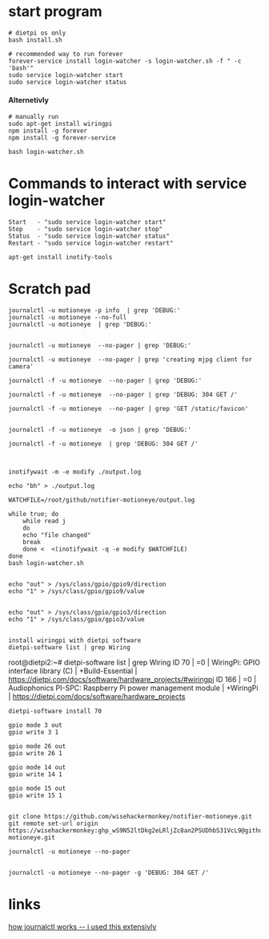 
# start program
```
# dietpi os only
bash install.sh

# recommended way to run forever
forever-service install login-watcher -s login-watcher.sh -f " -c 'bash'"
sudo service login-watcher start
sudo service login-watcher status
```
#### Alternetivly
```
# manually run
sudo apt-get install wiringpi
npm install -g forever 
npm install -g forever-service

bash login-watcher.sh

```

# Commands to interact with service login-watcher
```
Start   - "sudo service login-watcher start"
Stop    - "sudo service login-watcher stop"
Status  - "sudo service login-watcher status"
Restart - "sudo service login-watcher restart"
```




```
apt-get install inotify-tools
```

# Scratch pad
```
journalctl -u motioneye -p info  | grep 'DEBUG:'
journalctl -u motioneye --no-full
journalctl -u motioneye  | grep 'DEBUG:'


journalctl -u motioneye  --no-pager | grep 'DEBUG:'

journalctl -u motioneye  --no-pager | grep 'creating mjpg client for camera'

journalctl -f -u motioneye  --no-pager | grep 'DEBUG:'

journalctl -f -u motioneye  --no-pager | grep 'DEBUG: 304 GET /'

journalctl -f -u motioneye  --no-pager | grep 'GET /static/favicon'


journalctl -f -u motioneye  -o json | grep 'DEBUG:'

journalctl -f -u motioneye  | grep 'DEBUG: 304 GET /'



inotifywait -m -e modify ./output.log

echo "bh" > ./output.log

WATCHFILE=/root/github/notifier-motioneye/output.log

while true; do
    while read j
    do
    echo "file changed"
    break
    done <  <(inotifywait -q -e modify $WATCHFILE)
done
bash login-watcher.sh


echo "out" > /sys/class/gpio/gpio9/direction
echo "1" > /sys/class/gpio/gpio9/value


echo "out" > /sys/class/gpio/gpio3/direction
echo "1" > /sys/class/gpio/gpio3/value


install wiringpi with dietpi software
dietpi-software list | grep Wiring
```
root@dietpi2:~# dietpi-software list | grep Wiring
ID 70 | =0 | WiringPi: GPIO interface library (C) | +Build-Essential | https://dietpi.com/docs/software/hardware_projects/#wiringpi
ID 166 | =0 | Audiophonics PI-SPC: Raspberry Pi power management module | +WiringPi | https://dietpi.com/docs/software/hardware_projects
```
dietpi-software install 70

gpio mode 3 out
gpio write 3 1

gpio mode 26 out
gpio write 26 1

gpio mode 14 out
gpio write 14 1

gpio mode 15 out
gpio write 15 1


git clone https://github.com/wisehackermonkey/notifier-motioneye.git
git remote set-url origin https://wisehackermonkey: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@github.com/wisehackermonkey/notifier-motioneye.git

journalctl -u motioneye --no-pager


journalctl -u motioneye --no-pager -g 'DEBUG: 304 GET /'
```

# links
[how journalctl works -- i used this extensivly](https://www.digitalocean.com/community/tutorials/how-to-use-journalctl-to-view-and-manipulate-systemd-logs)